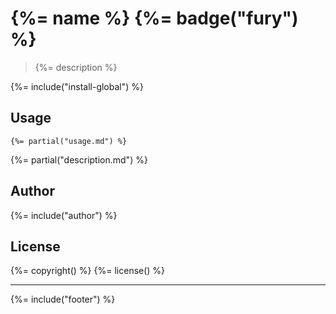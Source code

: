 # {%= name %} {%= badge("fury") %}


> {%= description %}

{%= include("install-global") %}

## Usage

```
{%= partial("usage.md") %}
```

{%= partial("description.md") %}

## Author
{%= include("author") %}

## License
{%= copyright() %}
{%= license() %}

***

{%= include("footer") %}

